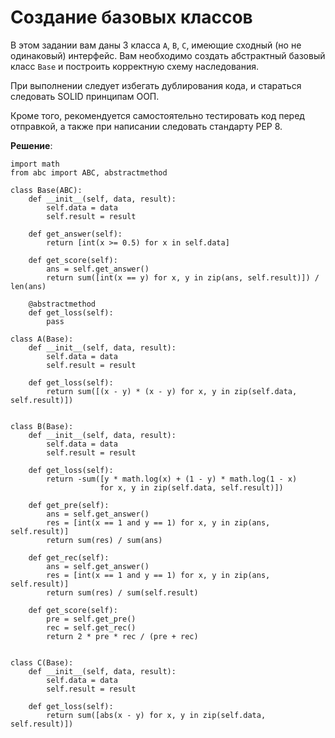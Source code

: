 # Создание базовых классов

В этом задании вам даны 3 класса `A`, `B`, `C`, имеющие сходный (но не одинаковый) интерфейс. Вам необходимо создать абстрактный базовый класс `Base` и построить корректную схему наследования.

При выполнении следует избегать дублирования кода, и стараться следовать SOLID принципам ООП.

Кроме того, рекомендуется самостоятельно тестировать код перед отправкой, а также при написании следовать стандарту PEP 8.

**Решение**:

    import math
    from abc import ABC, abstractmethod

    class Base(ABC):
        def __init__(self, data, result):
            self.data = data
            self.result = result

        def get_answer(self):
            return [int(x >= 0.5) for x in self.data]

        def get_score(self):
            ans = self.get_answer()
            return sum([int(x == y) for x, y in zip(ans, self.result)]) / len(ans)

        @abstractmethod
        def get_loss(self):
            pass

    class A(Base):
        def __init__(self, data, result):
            self.data = data
            self.result = result

        def get_loss(self):
            return sum([(x - y) * (x - y) for x, y in zip(self.data, self.result)])


    class B(Base):
        def __init__(self, data, result):
            self.data = data
            self.result = result

        def get_loss(self):
            return -sum([y * math.log(x) + (1 - y) * math.log(1 - x)
                        for x, y in zip(self.data, self.result)])

        def get_pre(self):
            ans = self.get_answer()
            res = [int(x == 1 and y == 1) for x, y in zip(ans, self.result)]
            return sum(res) / sum(ans)

        def get_rec(self):
            ans = self.get_answer()
            res = [int(x == 1 and y == 1) for x, y in zip(ans, self.result)]
            return sum(res) / sum(self.result)

        def get_score(self):
            pre = self.get_pre()
            rec = self.get_rec()
            return 2 * pre * rec / (pre + rec)
        

    class C(Base):
        def __init__(self, data, result):
            self.data = data
            self.result = result

        def get_loss(self):
            return sum([abs(x - y) for x, y in zip(self.data, self.result)])